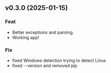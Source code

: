 ## v0.3.0 (2025-01-15)

### Feat

- Better exceptions and parsing.
- Working app!

### Fix

- fixed Windows detection trying to detect Linux
- fixed --version and removed pip
